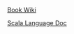 [Book Wiki](https://github.com/fpinscala/fpinscala/wiki)

[Scala Language Doc](https://docs.scala-lang.org)
